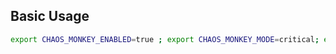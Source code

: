## Basic Usage 

```bash
export CHAOS_MONKEY_ENABLED=true ; export CHAOS_MONKEY_MODE=critical; export CHAOS_MONKEY_LATENCY=true; export CHAOS_MONKEY_EXCEPTION=true; go run main.go
```